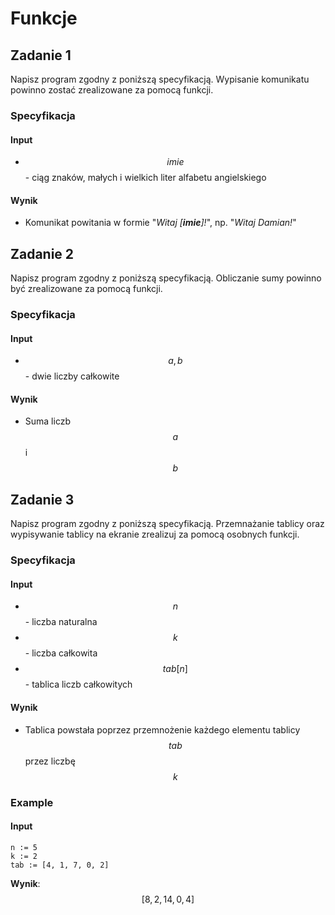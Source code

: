 # Funkcje

## Zadanie 1

Napisz program zgodny z poniższą specyfikacją. Wypisanie komunikatu powinno zostać zrealizowane za pomocą funkcji.

### Specyfikacja

#### Input

* $$imie$$ - ciąg znaków, małych i wielkich liter alfabetu angielskiego

#### Wynik

* Komunikat powitania w formie "_Witaj \[**imie**]!_", np. "_Witaj Damian!_"

## Zadanie 2

Napisz program zgodny z poniższą specyfikacją. Obliczanie sumy powinno być zrealizowane za pomocą funkcji.

### Specyfikacja

#### Input

* $$a, b$$ - dwie liczby całkowite

#### Wynik

* Suma liczb $$a$$ i $$b$$ 

## Zadanie 3

Napisz program zgodny z poniższą specyfikacją. Przemnażanie tablicy oraz wypisywanie tablicy na ekranie zrealizuj za pomocą osobnych funkcji.

### Specyfikacja

#### Input

* $$n$$ - liczba naturalna
* $$k$$ - liczba całkowita
* $$tab[n]$$ - tablica liczb całkowitych

#### Wynik

* Tablica powstała poprzez przemnożenie każdego elementu tablicy $$tab$$ przez liczbę $$k$$ 

### Example

#### Input

```
n := 5
k := 2
tab := [4, 1, 7, 0, 2]
```

**Wynik**: $$[8, 2, 14, 0, 4]$$ 
